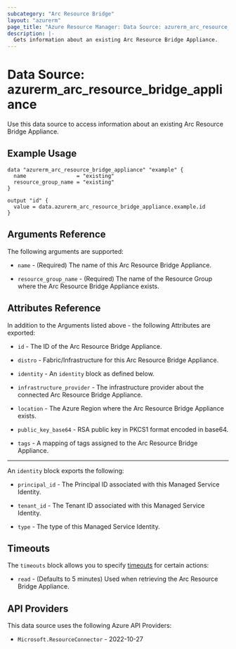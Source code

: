 ```yaml
---
subcategory: "Arc Resource Bridge"
layout: "azurerm"
page_title: "Azure Resource Manager: Data Source: azurerm_arc_resource_bridge_appliance"
description: |-
  Gets information about an existing Arc Resource Bridge Appliance.
---
```


# Data Source: azurerm_arc_resource_bridge_appliance

Use this data source to access information about an existing Arc Resource Bridge Appliance.

## Example Usage

```hcl
data "azurerm_arc_resource_bridge_appliance" "example" {
  name                = "existing"
  resource_group_name = "existing"
}

output "id" {
  value = data.azurerm_arc_resource_bridge_appliance.example.id
}
```

## Arguments Reference

The following arguments are supported:

* `name` - (Required) The name of this Arc Resource Bridge Appliance.

* `resource_group_name` - (Required) The name of the Resource Group where the Arc Resource Bridge Appliance exists.

## Attributes Reference

In addition to the Arguments listed above - the following Attributes are exported: 

* `id` - The ID of the Arc Resource Bridge Appliance.

* `distro` - Fabric/Infrastructure for this Arc Resource Bridge Appliance.

* `identity` - An `identity` block as defined below.

* `infrastructure_provider` - The infrastructure provider about the connected Arc Resource Bridge Appliance.

* `location` - The Azure Region where the Arc Resource Bridge Appliance exists.

* `public_key_base64` - RSA public key in PKCS1 format encoded in base64.

* `tags` - A mapping of tags assigned to the Arc Resource Bridge Appliance.

---

An `identity` block exports the following:

* `principal_id` - The Principal ID associated with this Managed Service Identity.

* `tenant_id` - The Tenant ID associated with this Managed Service Identity.

* `type` - The type of this Managed Service Identity.

## Timeouts

The `timeouts` block allows you to specify [timeouts](https://developer.hashicorp.com/terraform/language/resources/configure#define-operation-timeouts) for certain actions:

* `read` - (Defaults to 5 minutes) Used when retrieving the Arc Resource Bridge Appliance.

## API Providers
<!-- This section is generated, changes will be overwritten -->
This data source uses the following Azure API Providers:

* `Microsoft.ResourceConnector` - 2022-10-27
